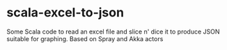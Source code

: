 # scala-excel-to-json
Some Scala code to read an excel file and slice n' dice it to produce JSON suitable for graphing. Based on Spray and Akka actors
